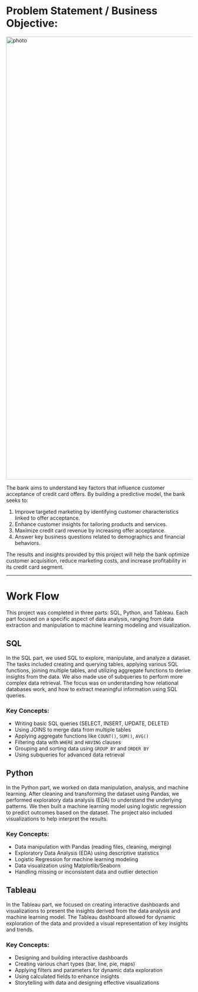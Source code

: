# Problem Statement / Business Objective:

<img width="1203" alt="photo" src="https://github.com/user-attachments/assets/8fc6ce2b-b097-4b3b-adc6-25b9397ba16e">

The bank aims to understand key factors that influence customer acceptance of credit card offers. By building a predictive model, the bank seeks to:

1. Improve targeted marketing by identifying customer characteristics linked to offer acceptance.
2. Enhance customer insights for tailoring products and services.
3. Maximize credit card revenue by increasing offer acceptance.
4. Answer key business questions related to demographics and financial behaviors.

The results and insights provided by this project will help the bank optimize customer acquisition, reduce marketing costs, and increase profitability in its credit card segment.

---

# Work Flow

This project was completed in three parts: SQL, Python, and Tableau. Each part focused on a specific aspect of data analysis, ranging from data extraction and manipulation to machine learning modeling and visualization.

## SQL
In the SQL part, we used SQL to explore, manipulate, and analyze a dataset. The tasks included creating and querying tables, applying various SQL functions, joining multiple tables, and utilizing aggregate functions to derive insights from the data. We also made use of subqueries to perform more complex data retrieval. The focus was on understanding how relational databases work, and how to extract meaningful information using SQL queries.

### Key Concepts:
- Writing basic SQL queries (SELECT, INSERT, UPDATE, DELETE)
- Using JOINS to merge data from multiple tables
- Applying aggregate functions like `COUNT()`, `SUM()`, `AVG()`
- Filtering data with `WHERE` and `HAVING` clauses
- Grouping and sorting data using `GROUP BY` and `ORDER BY`
- Using subqueries for advanced data retrieval

## Python
In the Python part, we worked on data manipulation, analysis, and machine learning. After cleaning and transforming the dataset using Pandas, we performed exploratory data analysis (EDA) to understand the underlying patterns. We then built a machine learning model using logistic regression to predict outcomes based on the dataset. The project also included visualizations to help interpret the results.

### Key Concepts:
- Data manipulation with Pandas (reading files, cleaning, merging)
- Exploratory Data Analysis (EDA) using descriptive statistics
- Logistic Regression for machine learning modeling
- Data visualization using Matplotlib/Seaborn
- Handling missing or inconsistent data and outlier detection

## Tableau
In the Tableau part, we focused on creating interactive dashboards and visualizations to present the insights derived from the data analysis and machine learning model. The Tableau dashboard allowed for dynamic exploration of the data and provided a visual representation of key insights and trends.

### Key Concepts:
- Designing and building interactive dashboards
- Creating various chart types (bar, line, pie, maps)
- Applying filters and parameters for dynamic data exploration
- Using calculated fields to enhance insights
- Storytelling with data and designing effective visualizations
